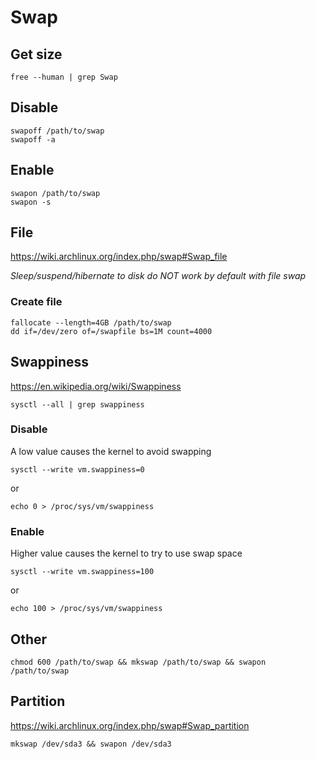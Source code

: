 # Swap

## Get size

    free --human | grep Swap

## Disable

    swapoff /path/to/swap
    swapoff -a

## Enable

    swapon /path/to/swap
    swapon -s

## File

<https://wiki.archlinux.org/index.php/swap#Swap_file>

_Sleep/suspend/hibernate to disk do NOT work by default with file swap_

### Create file

    fallocate --length=4GB /path/to/swap
    dd if=/dev/zero of=/swapfile bs=1M count=4000

## Swappiness

<https://en.wikipedia.org/wiki/Swappiness>

    sysctl --all | grep swappiness

### Disable

A low value causes the kernel to avoid swapping

    sysctl --write vm.swappiness=0

or

    echo 0 > /proc/sys/vm/swappiness

### Enable

Higher value causes the kernel to try to use swap space

    sysctl --write vm.swappiness=100

or

    echo 100 > /proc/sys/vm/swappiness

## Other

    chmod 600 /path/to/swap && mkswap /path/to/swap && swapon /path/to/swap

## Partition

<https://wiki.archlinux.org/index.php/swap#Swap_partition>

    mkswap /dev/sda3 && swapon /dev/sda3
